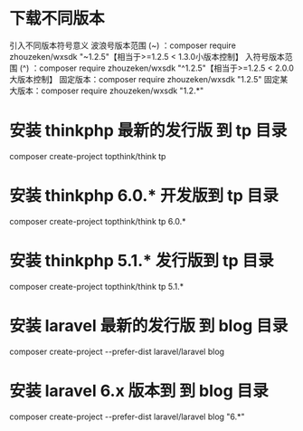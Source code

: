 # 下载不同版本

引入不同版本符号意义
波浪号版本范围 (~) ：composer require zhouzeken/wxsdk "~1.2.5"【相当于>=1.2.5 < 1.3.0小版本控制】
入符号版本范围 (^) ：composer require zhouzeken/wxsdk "^1.2.5"【相当于>=1.2.5 < 2.0.0大版本控制】
固定版本：composer require zhouzeken/wxsdk "1.2.5"
固定某大版本：composer require zhouzeken/wxsdk "1.2.*"



# 安装 thinkphp 最新的发行版 到 tp 目录
composer create-project topthink/think tp

# 安装 thinkphp 6.0.* 开发版到 tp 目录
composer create-project topthink/think tp 6.0.*

# 安装 thinkphp 5.1.* 发行版到 tp 目录
composer create-project topthink/think tp 5.1.*

 
# 安装 laravel 最新的发行版 到 blog 目录
composer create-project --prefer-dist laravel/laravel blog

# 安装 laravel 6.x 版本到 到 blog 目录
composer create-project --prefer-dist laravel/laravel blog "6.*"
